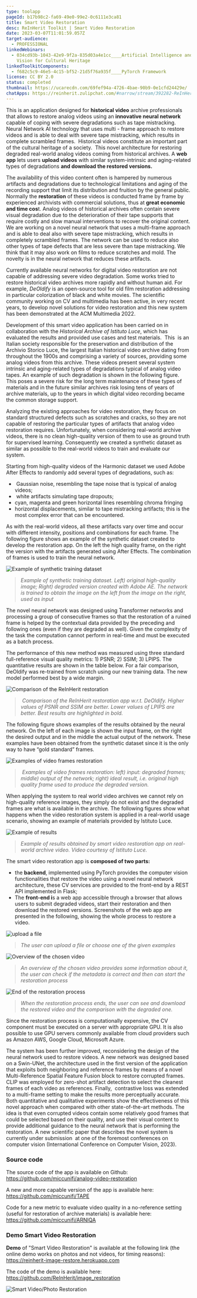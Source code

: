 ```yaml
---
type: toolapp
pageId: b17b98c2-fa69-49e0-99e2-0c6111e3ca81
title: Smart Video Restoration
desc: ReInHerit Toolkit | Smart Video Restoration
date: 2023-03-07T11:01:59.057Z
target-audience:
  - PROFESSIONAL
linkedWebinars:
  - 034cd93b-1043-42e9-9f2a-835d03a4e1cc____Artificial Intelligence and Computer
    Vision for Cultural Heritage
linkedToolkitComponents:
  - f682c5c9-46e5-4c15-bf52-21d5f76a935f____PyTorch Framework
license: CC BY 2.0
status: completed
thumbnail: https://ucarecdn.com/69fef94a-4726-4bae-90b9-0e1cfd24429e/
chatApps: https://reinherit.zulipchat.com/#narrow/stream/392282-ReInHerit-Applications-and-Toolkit/topic/Smart.20Video.20Restoration
---
```

This is an application designed for **historical video** archive professionals that allows to restore analog videos using an **innovative neural network** capable of coping with severe degradations such as tape mistracking. Neural Network AI technology that uses multi - frame approach to restore videos and is able to deal with severe tape mistracking, which results in complete scrambled frames.  Historical videos constitute an important part of the cultural heritage of a society.  This novel architecture for restoring degraded real-world analog videos coming from historical archives. A **web app** lets users **upload videos** with similar system-intrinsic and aging-related types of degradations **and download the restored versions.**

The availability of this video content often is hampered by numerous artifacts and degradations due to technological limitations and aging of the recording support that limit its distribution and fruition by the general public. Normally the **restoration** of these videos is conducted frame by frame by experienced archivists with commercial solutions, thus at **great economic and time cos**t. Analog videos of historical archives often contain severe visual degradation due to the deterioration of their tape supports that require costly and slow manual interventions to recover the original content. We are working on a novel neural network that uses a multi-frame approach and is able to deal also with severe tape mistracking, which results in completely scrambled frames. The network can be used to reduce also other types of tape defects that are less severe than tape mistracking. We think that it may also work on films to reduce scratches and mold. The novelty is in the neural network that reduces these artifacts.

Currently available neural networks for digital video restoration are not capable of addressing severe video degradation. Some works tried to restore historical video archives more rapidly and without human aid. For example, *DeOldify* is an open-source tool for old film restoration addressing in particular colorization of black and white movies. The scientific community working on CV and multimedia has been active, in very recent years, to develop novel solutions for video restoration and this new system has been demonstrated at the ACM Multimedia 2022.

Development of this smart video application has been carried on in collaboration with the *Historical Archive of Istituto Luce*, which has evaluated the results and provided use cases and test materials.  This  is an Italian society responsible for the preservation and distribution of the Archivio Storico Luce, the largest Italian historical video archive dating from throughout the 1900s and comprising a variety of sources, providing some analog videos from this archive. These videos present several system intrinsic and aging-related types of degradations typical of analog video tapes. An example of such degradation is shown in the following figure. This poses a severe risk for the long term maintenance of these types of materials and in the future similar archives risk losing tens of years of archive materials, up to the years in which digital video recording became the common storage support. 

Analyzing the existing approaches for video restoration, they focus on standard structured defects such as scratches and cracks, so they are not capable of restoring the particular types of artifacts that analog video restoration requires. Unfortunately, when considering real-world archive videos, there is no clean high-quality version of them to use as ground truth for supervised learning. Consequently we created a synthetic dataset as similar as possible to the real-world videos to train and evaluate our system. 

Starting from high-quality videos of the Harmonic dataset we used Adobe After Effects to randomly add several types of degradations, such as: 

*  Gaussian noise, resembling the tape noise that is typical of analog videos; 
*  white artifacts simulating tape dropouts; 
* cyan, magenta and green horizontal lines resembling chroma fringing 
* horizontal displacements, similar to tape mistracking artifacts; this is the most complex error that can be encountered. 

As with the real-world videos, all these artifacts vary over time and occur with different intensity, positions and combinations for each frame. The following figure shows an example of the synthetic dataset created to develop the restoration app. On the left the high quality frame, on the right the version with the artifacts generated using After Effects. The combination of frames is used to train the neural network.

![Example of synthetic training dataset](https://ucarecdn.com/5b7f46b1-3cec-4e4d-889d-64245982146d/ "Example of synthetic training dataset")

> *Example of synthetic training dataset. Left) original high-quality image; Right) degraded version created with Adobe AE. The network is trained to obtain the image on the left from the image on the right, used as input*

The novel neural network was designed using Transformer networks and processing a group of consecutive frames so that the restoration of a ruined frame is helped by the contextual data provided by the preceding and following ones (even if they are degraded as well). Given the complexity of the task the computation cannot perform in real-time and must be executed as a batch process. 

The performance of this new method was measured using three standard full-reference visual quality metrics: 1) PSNR; 2) SSIM; 3) LPIPS. The quantitative results are shown in the table below. For a fair comparison, DeOldify was re-trained from scratch using our new training data. The new model performed best by a wide margin.

![ Comparison of the ReInHerit restoration  ](https://ucarecdn.com/cd5a0318-39cd-4b08-adae-8d160ba73a50/ "Comparison of the ReInHerit restoration ")

>  *Comparison of the ReInHerit restoration app w.r.t. DeOldify. Higher values of PSNR and SSIM are better. Lower values of LPIPS are better. Best results are highlighted in bold.*

The following figure shows examples of the results obtained by the neural network. On the left of each image is shown the input frame, on the right the desired output and in the middle the actual output of the network. These examples have been obtained from the synthetic dataset since it is the only way to have “gold standard” frames. 

![Examples of video frames restoration](https://ucarecdn.com/051c0e7a-5798-49ec-9430-d0979b990cb1/ "Examples of video frames restoration")

>  *Examples of video frames restoration: left) input: degraded frames; middle) output of the network; right) ideal result, i.e. original high quality frame used to produce the degraded version.*

When applying the system to real world video archives we cannot rely on high-quality reference images, they simply do not exist and the degraded frames are what is available in the archive. The following figures show what happens when the video restoration system is applied in a real-world usage scenario, showing an example of materials provided by Istituto Luce. 

![Example of results](https://ucarecdn.com/5ccc8405-a26f-47ff-a7fd-0a52d8a341eb/ "Example of results")

> *Example of results obtained by smart video restoration app on real-world archive video. Video courtesy of Istituto Luce.*

The smart video restoration app is **composed of two parts:**

* the **backend**, implemented using PyTorch provides the computer vision functionalities that restore the video using a novel neural network architecture, these CV services are provided to the front-end by a REST API implemented in Flask;
* The **front-end i**s a web app accessible through a browser that allows users to submit degraded videos, start their restoration and then download the restored versions. Screenshots of the web app are presented in the following, showing the whole process to restore a video.

![upload a file](https://ucarecdn.com/cf33d44c-2b65-4f03-ba33-8229684e1f97/ "upload a file")

> *The user can upload a file or choose one of the given examples*

![Overview of the chosen video](https://ucarecdn.com/7ada4b4d-ce2d-41dc-a010-9e114c7ad5c4/ "Overview of the chosen video")

> *An overview of the chosen video provides some information about it, the user can check if the metadata is correct and then can start the restoration process*

![End of the restoration process ](https://ucarecdn.com/b14c796b-5436-4d9c-b7bb-1cd01e05dfae/ "End of the restoration process ")

> *When the restoration process ends, the user can see and download the restored video and the comparison with the degraded one.* 

Since the restoration process is computationally expensive, the CV component must be executed on a server with appropriate GPU. It is also possible to use GPU servers commonly available from cloud providers such as Amazon AWS, Google Cloud, Microsoft Azure. 

The system has been further improved, reconsidering the design of the neural network used to restore videos. A new network was designed based on a Swin-UNet, the architecture used in the first version of the application that exploits both neighboring and reference frames by means of a novel Multi-Reference Spatial Feature Fusion block to restore corrupted frames.  CLIP was employed for zero-shot artifact detection to select the cleanest frames of each video as references. Finally,  contrastive loss was extended to a multi-frame setting to make the results more perceptually accurate. Both quantitative and qualitative experiments show the effectiveness of this novel approach when compared with other state-of-the-art methods. The idea is that even corrupted videos contain some relatively good frames that could be selected based on their quality, and use their visual content to provide additional guidance to the neural network that is performing the restoration. A new scientific paper that describes the novel system is currently under submission  at one of the foremost conferences on computer vision (International Conference on Computer Vision, 2023).

### Source code

The source code of the app is available on Github: <https://github.com/miccunifi/analog-video-restoration>

A new and more capable version of the app is available here: <https://github.com/miccunifi/TAPE> 

Code for a new metric to evaluate video quality in a no-reference setting (useful for restoration of archive materials) is available here: <https://github.com/miccunifi/ARNIQA>

### Demo Smart Video Restoration

 **Demo** of "Smart Video Restoration"  is available at the following link (the online demo works on photos and not videos, for timing reasons):\
[https://reinherit-image-restor​e.herokuapp.com](https://reinherit-image-restore.herokuapp.com/)

The code of the demo is available here: <https://github.com/ReInHerit/image_restoration>

![Smart Video/Photo Restoration](https://ucarecdn.com/58c061bd-e99a-4ecd-8c17-b710ac4f1987/ "Smart Video/Photo Restoration")